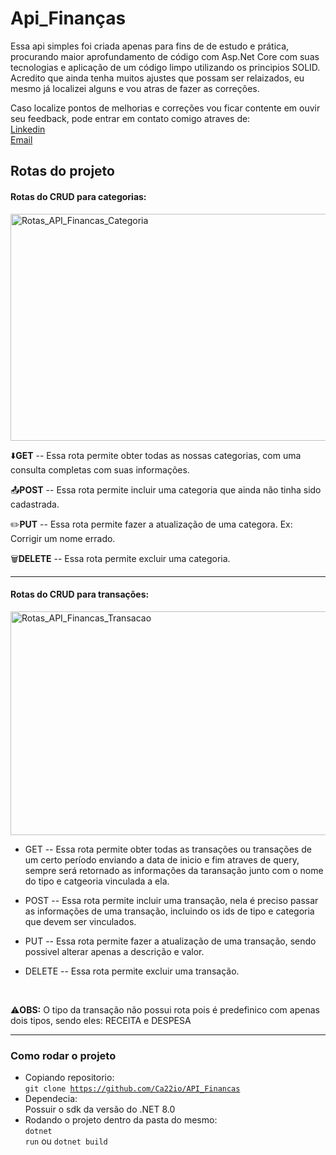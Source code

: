 <h1><bold>Api_Finanças</bold></h1>

<p>
  Essa api simples foi criada apenas para fins de de estudo e prática, procurando maior aprofundamento de código com Asp.Net Core com suas tecnologias e aplicação de um código limpo utilizando os principios SOLID.<br>
  Acredito que ainda tenha muitos ajustes que possam ser relaizados, eu mesmo já localizei alguns e vou atras de fazer as correções.
</p>
<p>
  Caso localize pontos de melhorias e correções vou ficar contente em ouvir seu feedback, pode entrar em contato comigo atraves de:<br>
  <a href="https://www.linkedin.com/in/cassio-bindaco" target="_blank" rel="noopener noreferrer">Linkedin</a> <br>
  <a href="mailto:bindaco77@gmail.com?subject=FeedBack%20de%20OAPI_Finanças" target="_blank" rel="noopener noreferrer">Email</a>



<h2>Rotas do projeto</h2>

<h4>Rotas do CRUD para categorias:</h4>

<img width="1838" height="363" alt="Rotas_API_Financas_Categoria" src="https://github.com/user-attachments/assets/e6b2f303-8695-45e4-9078-8291068e423a" />
<br>

  ⬇️**GET** -- Essa rota permite obter todas as nossas categorias, com uma consulta completas com suas informações.
  
  📤**POST** -- Essa rota permite incluir uma categoria que ainda não tinha sido cadastrada.
  
  ✏️**PUT** -- Essa rota permite fazer a atualização de uma categora. Ex: Corrigir um nome errado.
  
  🗑️**DELETE** -- Essa rota permite excluir uma categoria.
<hr>

<h4>Rotas do CRUD para transações:</h4>
<img width="1838" height="358" alt="Rotas_API_Financas_Transacao" src="https://github.com/user-attachments/assets/fb55e610-83ec-4788-8cc2-f3e80e34d8d5" />

- GET -- Essa rota permite obter todas as transações ou transações de um certo período enviando a data de inicio e fim atraves de query, sempre será retornado as informações
da taransação junto com o nome do tipo e catgeoria vinculada a ela.
  
- POST -- Essa rota permite incluir uma transação, nela é preciso passar as informações de uma transação, incluindo os ids de tipo e categoria que devem ser vinculados.
  
- PUT -- Essa rota permite fazer a atualização de uma transação, sendo possivel alterar apenas a descrição e valor.
  
- DELETE -- Essa rota permite excluir uma transação.

<br>

⚠️**OBS:** O tipo da transação não possui rota pois é predefinico com apenas dois tipos, sendo eles: RECEITA e DESPESA

<hr>

<h3>Como rodar o projeto</h3>

- Copiando repositorio:<br>
  <code>git clone https://github.com/Ca22io/API_Financas</code>
  <br>
- Dependecia:<br>
  Possuir o sdk da versão do .NET 8.0
  <br>
- Rodando o projeto dentro da pasta do mesmo:<br>
  <code>dotnet run</code> ou <code>dotnet build</code>
